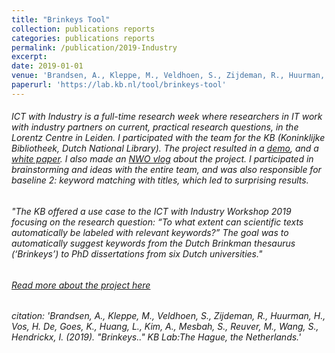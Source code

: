 ```yaml
---
title: "Brinkeys Tool"
collection: publications reports
categories: publications reports
permalink: /publication/2019-Industry
excerpt: 
date: 2019-01-01
venue: 'Brandsen, A., Kleppe, M., Veldhoen, S., Zijdeman, R., Huurman, H., Vos, H. De, Goes, K., Huang, L., Kim, A., Mesbah, S.,<b>Reuver, M./</b>, Wang, S., Hendrickx, I. (2019). &quot;Brinkeys..&quot; <i>KB Lab:The Hague, the Netherlands</i>.'
paperurl: 'https://lab.kb.nl/tool/brinkeys-tool'
---
```


###### ICT with Industry is a full-time research week where researchers in IT work with industry partners on current, practical research questions, in the Lorentz Centre in Leiden. I participated with the team for the KB (Koninklijke Bibliotheek, Dutch National Library). The project resulted in a [demo](https://lab.kb.nl/tool/brinkeys-tool), and a [white paper](https://www.kb.nl/sites/default/files/docs/kb_whitepaper_exploring_possibilities_automated_generation_of_metadata_eng_online.pdf). I also made an [NWO vlog](https://www.youtube.com/watch?v=-m92LxE5hQ4) about the project. I participated in brainstorming and ideas with the entire team, and was also responsible for baseline 2: keyword matching with titles, which led to surprising results.

###### "The KB offered a use case to the ICT with Industry Workshop 2019 focusing on the research question: “To what extent can scientific texts automatically be labeled with relevant keywords?” The goal was to automatically suggest keywords from the Dutch Brinkman thesaurus (‘Brinkeys’) to PhD dissertations from six Dutch universities."

###### [Read more about the project here](https://lab.kb.nl/tool/brinkeys-tool)

###### citation: 'Brandsen, A., Kleppe, M., Veldhoen, S., Zijdeman, R., Huurman, H., Vos, H. De, Goes, K., Huang, L., Kim, A., Mesbah, S., Reuver, M., Wang, S., Hendrickx, I. (2019). &quot;Brinkeys..&quot; <i>KB Lab:The Hague, the Netherlands</i>.'
